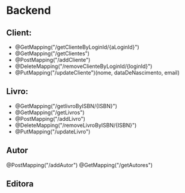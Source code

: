 # Backend

## Client:
- @GetMapping("/getClienteByLoginId/{aLoginId}")
- @GetMapping("/getClientes")
- @PostMapping("/addCliente")
- @DeleteMapping("/removeClienteByLoginId/{loginId}")
- @PutMapping("/updateCliente")(nome, dataDeNascimento, email)

## Livro:
- @GetMapping("/getlivroByISBN/{ISBN}")
- @GetMapping("/getLivros")
- @PostMapping("/addLivro")
- @DeleteMapping("/removeLivroByISBN/{ISBN}")
- @PutMapping("/updateLivro")

## Autor
@PostMapping("/addAutor")
@GetMapping("/getAutores")

## Editora

